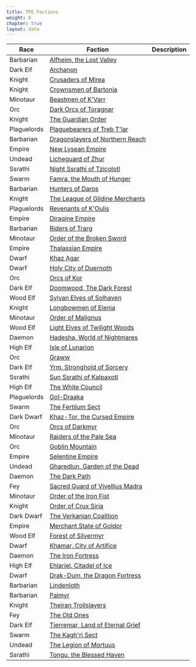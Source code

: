 ```yaml
---
title: TPE Factions
weight: 0
chapter: true
layout: data
---
```


Race|Faction|Description
---|---|---
<i class="xa xa-lightning-storm"></i> Barbarian|[<i class="xa xa-bottle-vapors"></i> Alfheim, the Lost Valley](/posts/wbc3/tpe/faction/alfheim)|
<i class="xa xa-dripping-blade"></i> Dark Elf|[<i class="xa xa-ammo-bag"></i> Archanon](/posts/wbc3/tpe/faction/archanon)|
<i class="xa xa-helmet"></i> Knight|[<i class="xa xa-match"></i> Crusaders of Mirea](/posts/wbc3/tpe/faction/mirea)|
<i class="xa xa-helmet"></i> Knight|[<i class="xa xa-seagull"></i> Crownsmen of Bartonia](/posts/wbc3/tpe/faction/bartonia)|
<i class="xa xa-horns"></i> Minotaur|[<i class="xa xa-pawn"></i> Beastmen of K'Varr](/posts/wbc3/tpe/faction/kvarr)|
<i class="xa xa-blade-bite"></i> Orc|[<i class="xa xa-ringing-bell"></i> Dark Orcs of Toragnar](/posts/wbc3/tpe/faction/toragnar)|
<i class="xa xa-helmet"></i> Knight|[<i class="xa xa-nails"></i> The Guardian Order](/posts/wbc3/tpe/faction/guardian)|
<i class="xa xa-eye-monster"></i> Plaguelords|[<i class="xa xa-snorkel"></i> Plaguebearers of Treb T'lar](/posts/wbc3/tpe/faction/trebtlar)|
<i class="xa xa-lightning-storm"></i> Barbarian|[<i class="xa xa-bottled-bolt"></i> Dragonslayers of Northern Reach](/posts/wbc3/tpe/faction/dragonslayers)|
<i class="xa xa-queen-crown"></i> Empire|[<i class="xa xa-horseshoe"></i> New Lysean Empire](/posts/wbc3/tpe/faction/newlysean)|
<i class="xa xa-skull"></i> Undead|[<i class="xa xa-bird-claw"></i> Licheguard of Zhur](/posts/wbc3/tpe/faction/zhur)|
<i class="xa xa-gecko"></i> Ssrathi|[<i class="xa xa-rabbit"></i> Night Ssrathi of Tzicolotl](/posts/wbc3/tpe/faction/tzicolotl)|
<i class="xa xa-beetle"></i> Swarm|[<i class="xa xa-three-keys"></i> Famra, the Mouth of Hunger](/posts/wbc3/tpe/faction/famra)|
<i class="xa xa-lightning-storm"></i> Barbarian|[<i class="xa xa-broken-bottle"></i> Hunters of Daros](/posts/wbc3/tpe/faction/daros)|
<i class="xa xa-helmet"></i> Knight|[<i class="xa xa-noose"></i> The League of Gildine Merchants](/posts/wbc3/tpe/faction/gildine)|
<i class="xa xa-eye-monster"></i> Plaguelords|[<i class="xa xa-soccer-ball"></i> Revenants of K'Oulis](/posts/wbc3/tpe/faction/koulis)|
<i class="xa xa-queen-crown"></i> Empire|[<i class="xa xa-hydra"></i> Diraqine Empire](/posts/wbc3/tpe/faction/diraqine)|
<i class="xa xa-lightning-storm"></i> Barbarian|[<i class="xa xa-corked-tube"></i> Riders of Trarg](/posts/wbc3/tpe/faction/trarg)|
<i class="xa xa-horns"></i> Minotaur|[<i class="xa xa-ping-pong"></i> Order of the Broken Sword](/posts/wbc3/tpe/faction/brokensword)|
<i class="xa xa-queen-crown"></i> Empire|[<i class="xa xa-jigsaw-piece"></i> Thalassian Empire](/posts/wbc3/tpe/faction/thalassian)|
<i class="xa xa-beer"></i> Dwarf|[<i class="xa xa-crown"></i> Khaz Agar](/posts/wbc3/tpe/faction/khazagar)|
<i class="xa xa-beer"></i> Dwarf|[<i class="xa xa-castle-flag"></i> Holy City of Duernoth](/posts/wbc3/tpe/faction/duernoth)|
<i class="xa xa-blade-bite"></i> Orc|[<i class="xa xa-shotgun-shell"></i> Orcs of Kor](/posts/wbc3/tpe/faction/kor)|
<i class="xa xa-dripping-blade"></i> Dark Elf|[<i class="xa xa-alligator-clip"></i> Doomwood, The Dark Forest](/posts/wbc3/tpe/faction/doomwood)|
<i class="xa xa-leaf"></i> Wood Elf|[<i class="xa xa-fish"></i> Sylvan Elves of Solhaven](/posts/wbc3/tpe/faction/solhaven)|
<i class="xa xa-helmet"></i> Knight|[<i class="xa xa-medical-pack"></i> Longbowmen of Elenia](/posts/wbc3/tpe/faction/elenia)|
<i class="xa xa-horns"></i> Minotaur|[<i class="xa xa-pills"></i> Order of Malignus](/posts/wbc3/tpe/faction/malignus)|
<i class="xa xa-leaf"></i> Wood Elf|[<i class="xa xa-dragonfly"></i> Light Elves of Twilight Woods](/posts/wbc3/tpe/faction/twilightwoods)|
<i class="xa xa-flaming-claw"></i> Daemon|[<i class="xa xa-fizzing-flask"></i> Hadesha, World of Nightmares](/posts/wbc3/tpe/faction/hadesha)|
<i class="xa xa-moon-sun"></i> High Elf|[<i class="xa xa-lantern-flame"></i> Isle of Lunarion](/posts/wbc3/tpe/faction/lunarion)|
<i class="xa xa-blade-bite"></i> Orc|[<i class="xa xa-shark"></i> Graww](/posts/wbc3/tpe/faction/graww)|
<i class="xa xa-dripping-blade"></i> Dark Elf|[<i class="xa xa-book"></i> Yrm, Stronghold of Sorcery](/posts/wbc3/tpe/faction/yrm)|
<i class="xa xa-gecko"></i> Ssrathi|[<i class="xa xa-stopwatch"></i> Sun Ssrathi of Kalpaxotl](/posts/wbc3/tpe/faction/kalpaxotl)|
<i class="xa xa-moon-sun"></i> High Elf|[<i class="xa xa-wrench"></i> The White Council](/posts/wbc3/tpe/faction/whitecouncil)|
<i class="xa xa-eye-monster"></i> Plaguelords|[<i class="xa xa-slash-ring"></i> Gol-Draaka](/posts/wbc3/tpe/faction/goldraaka)|
<i class="xa xa-beetle"></i> Swarm|[<i class="xa xa-torch"></i> The Fertilum Sect](/posts/wbc3/tpe/faction/fertilum)|
<i class="xa xa-gear-hammer"></i> Dark Dwarf|[<i class="xa xa-vial"></i> Khaz-Tor, the Cursed Empire](/posts/wbc3/tpe/faction/khaztor)|
<i class="xa xa-blade-bite"></i> Orc|[<i class="xa xa-ship-emblem"></i> Orcs of Darkmyr](/posts/wbc3/tpe/faction/darkmyr)|
<i class="xa xa-horns"></i> Minotaur|[<i class="xa xa-quill-ink"></i> Raiders of the Pale Sea](/posts/wbc3/tpe/faction/palesea)|
<i class="xa xa-blade-bite"></i> Orc|[<i class="xa xa-rune-stone"></i> Goblin Mountain](/posts/wbc3/tpe/faction/goblinmountain)|
<i class="xa xa-queen-crown"></i> Empire|[<i class="xa xa-hourglass"></i> Selentine Empire](/posts/wbc3/tpe/faction/selentine)|
<i class="xa xa-skull"></i> Undead|[<i class="xa xa-wooden-sign"></i> Gharedlun, Garden of the Dead](/posts/wbc3/tpe/faction/gharedlun)|
<i class="xa xa-flaming-claw"></i> Daemon|[<i class="xa xa-flask"></i> The Dark Path](/posts/wbc3/tpe/faction/darkpath)|
<i class="xa xa-fairy"></i> Fey|[<i class="xa xa-kettlebell"></i> Sacred Guard of Vivellius Madra](/posts/wbc3/tpe/faction/vivellius)|
<i class="xa xa-horns"></i> Minotaur|[<i class="xa xa-potion"></i> Order of the Iron Fist](/posts/wbc3/tpe/faction/ironfist)|
<i class="xa xa-helmet"></i> Knight|[<i class="xa xa-mirror"></i> Order of Crux Siria](/posts/wbc3/tpe/faction/cruxsiria)|
<i class="xa xa-gear-hammer"></i> Dark Dwarf|[<i class="xa xa-vase"></i> The Verkanian Coalition](/posts/wbc3/tpe/faction/verkanian)|
<i class="xa xa-queen-crown"></i> Empire|[<i class="xa xa-crown-of-thorns"></i> Merchant State of Goldor](/posts/wbc3/tpe/faction/goldor)|
<i class="xa xa-leaf"></i> Wood Elf|[<i class="xa xa-cat"></i> Forest of Silvermyr](/posts/wbc3/tpe/faction/silvermyr)|
<i class="xa xa-beer"></i> Dwarf|[<i class="xa xa-compass"></i> Khamar, City of Artifice](/posts/wbc3/tpe/faction/khamar)|
<i class="xa xa-flaming-claw"></i> Daemon|[<i class="xa xa-round-bottom-flask"></i> The Iron Fortress](/posts/wbc3/tpe/faction/ironfortress)|
<i class="xa xa-moon-sun"></i> High Elf|[<i class="xa xa-key-basic"></i> Ehlariel, Citadel of Ice](/posts/wbc3/tpe/faction/ehlariel)|
<i class="xa xa-beer"></i> Dwarf|[<i class="xa xa-candle"></i> Drak-Dum, the Dragon Fortress](/posts/wbc3/tpe/faction/drakdum)|
<i class="xa xa-lightning-storm"></i> Barbarian|[<i class="xa xa-bubbling-potion"></i> Lindenloth](/posts/wbc3/tpe/faction/lindenloth)|
<i class="xa xa-lightning-storm"></i> Barbarian|[<i class="xa xa-heart-bottle"></i> Palmyr](/posts/wbc3/tpe/faction/palmyr)|
<i class="xa xa-helmet"></i> Knight|[<i class="xa xa-ocarina"></i> Theiran Trollslayers](/posts/wbc3/tpe/faction/theiran)|
<i class="xa xa-fairy"></i> Fey|[<i class="xa xa-key"></i> The Old Ones](/posts/wbc3/tpe/faction/oldones)|
<i class="xa xa-dripping-blade"></i> Dark Elf|[<i class="xa xa-ball"></i> Tierremar, Land of Eternal Grief](/posts/wbc3/tpe/faction/tierremar)|
<i class="xa xa-beetle"></i> Swarm|[<i class="xa xa-trophy"></i> The Kagh'ri Sect](/posts/wbc3/tpe/faction/kaghri)|
<i class="xa xa-skull"></i> Undead|[<i class="xa xa-butterfly"></i> The Legion of Mortuus](/posts/wbc3/tpe/faction/mortuus)|
<i class="xa xa-gecko"></i> Ssrathi|[<i class="xa xa-syringe"></i> Tongu, the Blessed Haven](/posts/wbc3/tpe/faction/tongu)|
